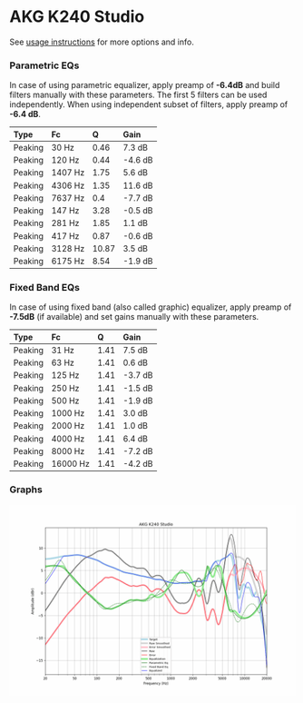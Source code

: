 # AKG K240 Studio
See [usage instructions](https://github.com/jaakkopasanen/AutoEq#usage) for more options and info.

### Parametric EQs
In case of using parametric equalizer, apply preamp of **-6.4dB** and build filters manually
with these parameters. The first 5 filters can be used independently.
When using independent subset of filters, apply preamp of **-6.4 dB**.

| Type    | Fc      |     Q | Gain    |
|:--------|:--------|:------|:--------|
| Peaking | 30 Hz   |  0.46 | 7.3 dB  |
| Peaking | 120 Hz  |  0.44 | -4.6 dB |
| Peaking | 1407 Hz |  1.75 | 5.6 dB  |
| Peaking | 4306 Hz |  1.35 | 11.6 dB |
| Peaking | 7637 Hz |  0.4  | -7.7 dB |
| Peaking | 147 Hz  |  3.28 | -0.5 dB |
| Peaking | 281 Hz  |  1.85 | 1.1 dB  |
| Peaking | 417 Hz  |  0.87 | -0.6 dB |
| Peaking | 3128 Hz | 10.87 | 3.5 dB  |
| Peaking | 6175 Hz |  8.54 | -1.9 dB |

### Fixed Band EQs
In case of using fixed band (also called graphic) equalizer, apply preamp of **-7.5dB**
(if available) and set gains manually with these parameters.

| Type    | Fc       |    Q | Gain    |
|:--------|:---------|:-----|:--------|
| Peaking | 31 Hz    | 1.41 | 7.5 dB  |
| Peaking | 63 Hz    | 1.41 | 0.6 dB  |
| Peaking | 125 Hz   | 1.41 | -3.7 dB |
| Peaking | 250 Hz   | 1.41 | -1.5 dB |
| Peaking | 500 Hz   | 1.41 | -1.9 dB |
| Peaking | 1000 Hz  | 1.41 | 3.0 dB  |
| Peaking | 2000 Hz  | 1.41 | 1.0 dB  |
| Peaking | 4000 Hz  | 1.41 | 6.4 dB  |
| Peaking | 8000 Hz  | 1.41 | -7.2 dB |
| Peaking | 16000 Hz | 1.41 | -4.2 dB |

### Graphs
![](./AKG%20K240%20Studio.png)